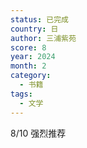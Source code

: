 ```yaml
---
status: 已完成
country: 日
author: 三浦紫苑
score: 8
year: 2024
month: 2
category:
  - 书籍
tags:
  - 文学
---
```

8/10 强烈推荐
